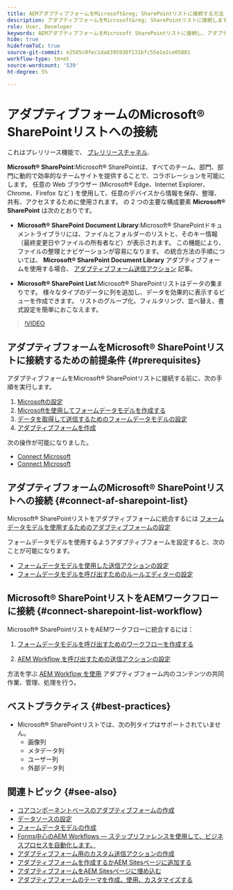 ```yaml
---
title: AEMアダプティブフォームをMicrosoft&reg; SharePointリストに接続する方法
description: アダプティブフォームをMicrosoft&reg; SharePointリストに接続します。 Microsoft&reg; SharePointリストを設定し、設定を使用してフォームデータモデルを作成する方法を説明します。 さらに、FDM をアダプティブフォームに統合する方法も説明します。
role: User, Developer
keywords: AEMアダプティブフォームをMicrosoft SharePointリストに接続し、アダプティブフォームをMicrosoft SharePointリストに接続し、AEMアダプティブフォームをMicrosoft SharePointリストに統合し、アダプティブフォームをMicrosoftリストに統合し、アダプティブフォームからSharePointリストにデータを送信しAEMます。
hide: true
hidefromToC: true
source-git-commit: e2505c0fec1da8395930f131bfc55e1e2ce05881
workflow-type: tm+mt
source-wordcount: '539'
ht-degree: 5%

---
```



# アダプティブフォームのMicrosoft® SharePointリストへの接続

<span class="preview"> これはプレリリース機能で、 [プレリリースチャネル](https://experienceleague.adobe.com/docs/experience-manager-cloud-service/content/release-notes/prerelease.html#new-features). </span>

**Microsoft® SharePoint**:Microsoft® SharePointは、すべてのチーム、部門、部門に動的で効率的なチームサイトを提供することで、コラボレーションを可能にします。 任意の Web ブラウザー (Microsoft® Edge、Internet Explorer、Chrome、Firefox など ) を使用して、任意のデバイスから情報を保存、整理、共有、アクセスするために使用されます。 の 2 つの主要な構成要素 **Microsoft® SharePoint** は次のとおりです。

* **Microsoft® SharePoint Document Library**:Microsoft® SharePointドキュメントライブラリには、ファイルとフォルダーのリストと、そのキー情報（最終変更日やファイルの所有者など）が表示されます。 この機能により、ファイルの整理とナビゲーションが容易になります。
の統合方法の手順については、 **Microsoft® SharePoint Document Library** アダプティブフォームを使用する場合、 [アダプティブフォーム送信アクション](/help/forms/configuring-submit-actions.md#submit-to-sharepoint) 記事。

* **Microsoft® SharePoint List**:Microsoft® SharePointリストはデータの集まりです。 様々なタイプのデータに列を追加し、データを効果的に表示するビューを作成できます。 リストのグループ化、フィルタリング、並べ替え、書式設定を簡単におこなえます。

>[!VIDEO](https://video.tv.adobe.com/v/3424820/connect-aem-adaptive-form-to-sharepointlist/?quality=12&learn=on)

## アダプティブフォームをMicrosoft® SharePointリストに接続するための前提条件 {#prerequisites}

アダプティブフォームをMicrosoft® SharePointリストに接続する前に、次の手順を実行します。

1. [Microsoftの設定](/help/forms/configure-data-sources.md#configure-microsoft-sharepoint-list)
1. [Microsoftを使用してフォームデータモデルを作成する](/help/forms/create-form-data-models.md)
1. [データを取得して送信するためのフォームデータモデルの設定](/help/forms/work-with-form-data-model.md#configure-services)
1. [アダプティブフォームを作成](/help/forms/creating-adaptive-form-core-components.md)

次の操作が可能になりました。

* [Connect Microsoft](#connect-an-adaptive-form-to-microsoft-sharepoint-list-connect-af-sharepoint-list)
* [Connect Microsoft](#connect-sharepoint-list-workflow)

## アダプティブフォームのMicrosoft® SharePointリストへの接続 {#connect-af-sharepoint-list}

Microsoft® SharePointリストをアダプティブフォームに統合するには [フォームデータモデルを使用するためのアダプティブフォームの設定](/help/forms/creating-adaptive-form-core-components.md#configure-a-schema-or-form-data-model-for-an-adaptive-formconfigure-schema-or-data-model-for-form)

フォームデータモデルを使用するようアダプティブフォームを設定すると、次のことが可能になります。

* [フォームデータモデルを使用した送信アクションの設定](/help/forms/configuring-submit-actions.md#submit-using-form-data-model)
* [フォームデータモデルを呼び出すためのルールエディターの設定](/help/forms/rule-editor.md#invoke-form-data-model-service-invoke)

## Microsoft® SharePointリストをAEMワークフローに接続 {#connect-sharepoint-list-workflow}

Microsoft® SharePointリストをAEMワークフローに統合するには：

1. [フォームデータモデルを呼び出すためのワークフローを作成する](https://experienceleague.adobe.com/docs/experience-manager-65/developing/extending-aem/extending-workflows/workflows-models.html?lang=ja#extending-aem)

   <!--
    To create a workflow with the editor:
    1.  Go to your **AEM Forms Author** instance > **[!UICONTROL Tools]** > **[!UICONTROL Workflow]** > **[!UICONTROL Models]**.
    1.  Click **[!UICONTROL Create]** > **[!UICONTROL Create Model]**. The Add Workflow Model dialog appears. 
    1. Specify **[!UICONTROL Title]** and **[!UICONTROL Name (optional)]**.
    1. Click **[!UICONTROL Done]**. The new model is listed in the Workflow Models console.
    1. Select your new workflow, then use **[!UICONTROL Edit]** to open it for configuration.
    1. Add **[!UICONTROL Invoke Form Data Model Service]** step to your workflow.
    1. Confirm the changes with Sync (editor toolbar) to generate the runtime model.
    -->

1. [AEM Workflow を呼び出すための送信アクションの設定](/help/forms/configuring-submit-actions.md#invoke-an-aem-workflow)


方法を学ぶ [AEM Workflow を使用](https://experienceleague.adobe.com/docs/experience-manager-learn/foundation/workflow/use-workflow.html) アダプティブフォーム内のコンテンツの共同作業、管理、処理を行う。

## ベストプラクティス {#best-practices}

<!-- * For storing data in a tabular format or implementing data permissions, it is advisable to use Microsoft&reg; SharePoint List rather than Microsoft&reg; SharePoint Document Library. -->
* Microsoft® SharePointリストでは、次の列タイプはサポートされていません。
   * 画像列
   * メタデータ列
   * ユーザー列
   * 外部データ列

## 関連トピック {#see-also}

* [コアコンポーネントベースのアダプティブフォームの作成](/help/forms/creating-adaptive-form-core-components.md)
* [データソースの設定](/help/forms/configuring-submit-actions.md)
* [フォームデータモデルの作成](/help/forms/create-form-data-models.md)
* [Forms中心のAEM Workflows — ステップリファレンスを使用して、ビジネスプロセスを自動化します。](/help/forms/aem-forms-workflow-step-reference.md)
* [アダプティブフォーム用のカスタム送信アクションの作成](/help/forms/custom-submit-action-form.md)
* [アダプティブフォームを作成するかAEM Sitesページに追加する](/help/forms/create-or-add-an-adaptive-form-to-aem-sites-page.md)
* [アダプティブフォームをAEM Sitesページに埋め込む](/help/forms/embed-adaptive-form-aem-sites.md)
* [アダプティブフォームのテーマを作成、使用、カスタマイズする](/help/forms/using-themes-in-core-components.md)







